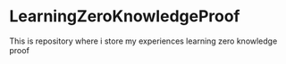 # LearningZeroKnowledgeProof
This is repository where i store my experiences learning zero knowledge proof
